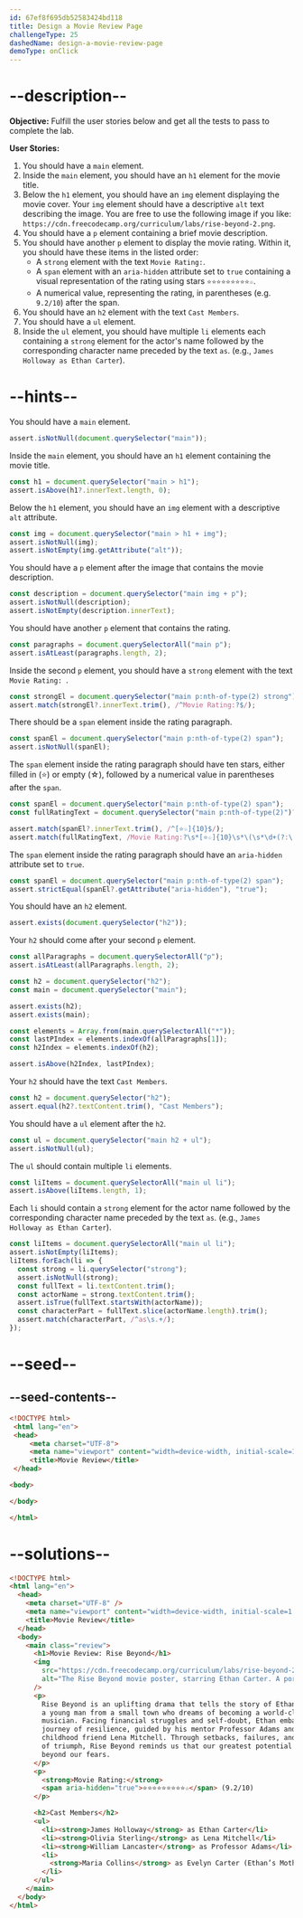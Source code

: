 ```yaml
---
id: 67ef8f695db52583424bd118
title: Design a Movie Review Page
challengeType: 25
dashedName: design-a-movie-review-page
demoType: onClick
---
```


# --description--

**Objective:** Fulfill the user stories below and get all the tests to pass to complete the lab. 

**User Stories:**

1. You should have a `main` element.
2. Inside the `main` element, you should have an `h1` element for the movie title.
3. Below the `h1` element, you should have an `img` element displaying the movie cover. Your `img` element should have a descriptive `alt` text describing the image. You are free to use the following image if you like: `https://cdn.freecodecamp.org/curriculum/labs/rise-beyond-2.png`.
4. You should have a `p` element containing a brief movie description.
5. You should have another `p` element to display the movie rating. Within it, you should have these items in the listed order:
   - A `strong` element with the text `Movie Rating:`.
   - A `span` element with an `aria-hidden` attribute set to `true` containing a visual representation of the rating using stars `⭐⭐⭐⭐⭐⭐⭐⭐⭐☆`.
   - A numerical value, representing the rating, in parentheses (e.g. `9.2/10`) after the span.
6. You should have an `h2` element with the text `Cast Members`.
7. You should have a `ul` element.
8. Inside the `ul` element, you should have multiple `li` elements each containing a `strong` element for the actor's name followed by the corresponding character name preceded by the text `as`. (e.g., `James Holloway as Ethan Carter`).

# --hints--

You should have a `main` element.

```js
assert.isNotNull(document.querySelector("main"));
```

Inside the `main` element, you should have an `h1` element containing the movie title.

```js
const h1 = document.querySelector("main > h1");
assert.isAbove(h1?.innerText.length, 0);
```

Below the `h1` element, you should have an `img` element with a descriptive `alt` attribute.
  
```js
const img = document.querySelector("main > h1 + img");
assert.isNotNull(img);
assert.isNotEmpty(img.getAttribute("alt"));
```

You should have a `p` element after the image that contains the movie description.

```js
const description = document.querySelector("main img + p");
assert.isNotNull(description);
assert.isNotEmpty(description.innerText);
```

You should have another `p` element that contains the rating.

```js
const paragraphs = document.querySelectorAll("main p");
assert.isAtLeast(paragraphs.length, 2);
```

Inside the second `p` element, you should have a `strong` element with the text `Movie Rating: `.

```js
const strongEl = document.querySelector("main p:nth-of-type(2) strong");
assert.match(strongEl?.innerText.trim(), /^Movie Rating:?$/);
```

There should be a `span` element inside the rating paragraph.

```js
const spanEl = document.querySelector("main p:nth-of-type(2) span");
assert.isNotNull(spanEl);
```

The `span` element inside the rating paragraph should have ten stars, either filled in (⭐) or empty (☆), followed by a numerical value in parentheses after the `span`.

```js  
const spanEl = document.querySelector("main p:nth-of-type(2) span");
const fullRatingText = document.querySelector("main p:nth-of-type(2)")?.textContent.replace(/\s+/g, ' ').trim();

assert.match(spanEl?.innerText.trim(), /^[⭐☆]{10}$/);
assert.match(fullRatingText, /Movie Rating:?\s*[⭐☆]{10}\s*\(\s*\d+(?:\.\d+)?\s*\/\s*10\s*\)$/);
```

The `span` element inside the rating paragraph should have an `aria-hidden` attribute set to `true`.

```js
const spanEl = document.querySelector("main p:nth-of-type(2) span");
assert.strictEqual(spanEl?.getAttribute("aria-hidden"), "true");
```

You should have an `h2` element.

```js
assert.exists(document.querySelector("h2"));
```

Your `h2` should come after your second `p` element.

```js
const allParagraphs = document.querySelectorAll("p");
assert.isAtLeast(allParagraphs.length, 2);

const h2 = document.querySelector("h2");
const main = document.querySelector("main");

assert.exists(h2);
assert.exists(main);

const elements = Array.from(main.querySelectorAll("*"));
const lastPIndex = elements.indexOf(allParagraphs[1]);
const h2Index = elements.indexOf(h2);

assert.isAbove(h2Index, lastPIndex);
```

Your `h2` should have the text `Cast Members`.

```js
const h2 = document.querySelector("h2");
assert.equal(h2?.textContent.trim(), "Cast Members");
```

You should have a `ul` element after the `h2`.

```js
const ul = document.querySelector("main h2 + ul");
assert.isNotNull(ul);
```

The `ul` should contain multiple `li` elements.

```js
const liItems = document.querySelectorAll("main ul li");
assert.isAbove(liItems.length, 1);
```

Each `li` should contain a `strong` element for the actor name followed by the corresponding character name preceded by the text `as`. (e.g., `James Holloway as Ethan Carter`).

```js
const liItems = document.querySelectorAll("main ul li");  
assert.isNotEmpty(liItems);
liItems.forEach(li => {
  const strong = li.querySelector("strong");
  assert.isNotNull(strong);
  const fullText = li.textContent.trim();
  const actorName = strong.textContent.trim();
  assert.isTrue(fullText.startsWith(actorName));
  const characterPart = fullText.slice(actorName.length).trim();
  assert.match(characterPart, /^as\s.+/);
});
```

# --seed--

## --seed-contents--

```html
<!DOCTYPE html>
 <html lang="en">
 <head>
     <meta charset="UTF-8">
     <meta name="viewport" content="width=device-width, initial-scale=1.0">
     <title>Movie Review</title>
 </head>

<body>

</body>

</html>
```

# --solutions--

```html
<!DOCTYPE html>
<html lang="en">
  <head>
    <meta charset="UTF-8" />
    <meta name="viewport" content="width=device-width, initial-scale=1.0" />
    <title>Movie Review</title>
  </head>
  <body>
    <main class="review">
      <h1>Movie Review: Rise Beyond</h1>
      <img
        src="https://cdn.freecodecamp.org/curriculum/labs/rise-beyond-2.png"
        alt="The Rise Beyond movie poster, starring Ethan Carter. A portrait of a young boy standing on a stage with his back toward the audience, holding a guitar at his side, staring at a backdrop of a cityscape with the sun rising behind its tall buildings."
      />
      <p>
        Rise Beyond is an uplifting drama that tells the story of Ethan Carter,
        a young man from a small town who dreams of becoming a world-class
        musician. Facing financial struggles and self-doubt, Ethan embarks on a
        journey of resilience, guided by his mentor Professor Adams and
        childhood friend Lena Mitchell. Through setbacks, failures, and moments
        of triumph, Rise Beyond reminds us that our greatest potential lies
        beyond our fears.
      </p>
      <p>
        <strong>Movie Rating:</strong>
        <span aria-hidden="true">⭐⭐⭐⭐⭐⭐⭐⭐⭐☆</span> (9.2/10)
      </p>

      <h2>Cast Members</h2>
      <ul>
        <li><strong>James Holloway</strong> as Ethan Carter</li>
        <li><strong>Olivia Sterling</strong> as Lena Mitchell</li>
        <li><strong>William Lancaster</strong> as Professor Adams</li>
        <li>
          <strong>Maria Collins</strong> as Evelyn Carter (Ethan’s Mother)
        </li>
      </ul>
    </main>
  </body>
</html>
```
